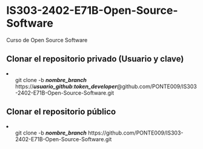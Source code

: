 # IS303-2402-E71B-Open-Source-Software
Curso de Open Source Software

<h2>Clonar el repositorio privado (Usuario y clave)</h2>
<li>
  <ul>
    git clone -b <b><i>nombre_branch</i></b> https://<b><i>usuario_github</i></b>:<b><i>token_developer</i></b>@github.com/PONTE009/IS303-2402-E71B-Open-Source-Software.git
  </ul>
</li>

<h2>Clonar el repositorio público</h2>
<li>
  <ul>
    git clone -b <b><i>nombre_branch</i></b> https://github.com/PONTE009/IS303-2402-E71B-Open-Source-Software.git
  </ul>
</li>
